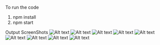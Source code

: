 To run the code

1. npm install
2. npm start

Output ScreenShots
![Alt text](<Screenshot 2024-01-15 153221.png>)
![Alt text](<Output/Screenshot 2024-01-15 153221.png>)
![Alt text](<Output/Screenshot 2024-01-15 153239.png>)
![Alt text](<Output/Screenshot 2024-01-15 153252.png>)
![Alt text](<Output/Screenshot 2024-01-15 153303.png>)
![Alt text](<Output/Screenshot 2024-01-15 153349.png>)
![Alt text](<Output/Screenshot 2024-01-15 153358.png>)
![Alt text](<Output/Screenshot 2024-01-15 153408.png>)
![Alt text](<Output/Screenshot 2024-01-15 153412.png>)
